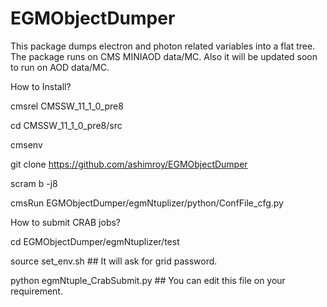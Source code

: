 # EGMObjectDumper
This package dumps electron and photon related variables into a flat tree. The package runs on CMS MINIAOD data/MC. Also it will be updated soon to run on AOD data/MC.

How to Install?

cmsrel CMSSW_11_1_0_pre8

cd CMSSW_11_1_0_pre8/src

cmsenv

git clone https://github.com/ashimroy/EGMObjectDumper

scram b -j8

cmsRun EGMObjectDumper/egmNtuplizer/python/ConfFile_cfg.py


How to submit CRAB jobs?

cd EGMObjectDumper/egmNtuplizer/test

source set_env.sh   ## It will ask for grid password.

python egmNtuple_CrabSubmit.py  ## You can edit this file on your requirement. 
